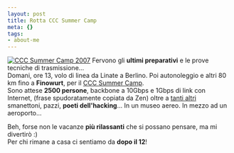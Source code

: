 ```yaml
--- 
layout: post
title: Rotta CCC Summer Camp
meta: {}
tags: 
- about-me
---
```

[![CCC Summer Camp 2007](http://www.lastknight.com/download/20070806_ccc.thumbnail.jpg)](http://www.lastknight.com/download/20070806_ccc.jpg)
Fervono gli **ultimi preparativi** e le prove tecniche di trasmissione...  
Domani, ore 13, volo di linea da Linate a Berlino. Poi autonoleggio e altri 80 km fino a **Finowurt**, per il [CCC Summer Camp](http://events.ccc.de/camp/2007/Intro/).  
Sono attese **2500 persone**, backbone a 10Gbps e 1Gbps di link con Internet, (frase spudoratamente copiata da Zen) oltre a [tanti altri](http://events.ccc.de/camp/2007/Fahrplan/speakers.en.html) smanettoni, pazzi, **poeti dell'hacking**... In un museo aereo. In mezzo ad un aeroporto...
  
Beh, forse non le vacanze **più rilassanti** che si possano pensare, ma mi divertirò :)  
Per chi rimane a casa ci sentiamo da **dopo il 12**! 
